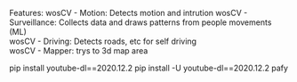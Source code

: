 Features:
wosCV - Motion: Detects motion and intrution 
wosCV - Surveillance: Collects data and draws patterns from people movements (ML)  
wosCV - Driving: Detects roads, etc for self driving  
wosCV - Mapper: trys to 3d map area


pip install youtube-dl==2020.12.2
pip install -U youtube-dl==2020.12.2 pafy